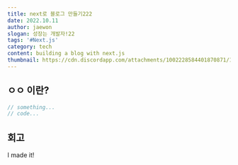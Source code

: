 ```yaml
---
title: next로 블로그 만들기222
date: 2022.10.11
author: jaewon
slogan: 성장는 개발자!22
tags: '#Next.js'
category: tech
content: building a blog with next.js
thumbnail: https://cdn.discordapp.com/attachments/1002228584401870871/1021406195250102342/SPA_with_SSR.png
---
```


## ㅇㅇ 이란?

```jsx
// something...
// code...
```

## 회고

I made it!
